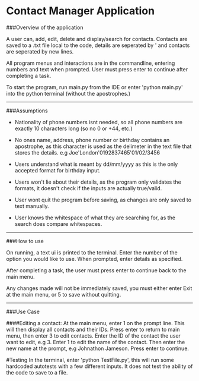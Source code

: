 Contact Manager Application
==========

###Overview of the application

A user can, add, edit, delete and  display/search for contacts. Contacts
are saved to a .txt file local to the code, details are seperated by ' and 
contacts are seperated by new lines.

All program menus and interactions are in the commandline, entering numbers
and text when prompted. User must press enter to continue after completing
a task.

To start the program, run main.py from the IDE or enter 'python main.py' into
the python terminal (without the apostrophes.)

-------------------------------------------

###Assumptions

* Nationality of phone numbers isnt needed, so all phone numbers are exactly 10
characters long (so no 0 or +44, etc.)

* No ones name, address, phone number or birthday contains an apostrophe, as
this character is used as the delimeter in the text file that stores the details.
e.g Joe'London'0192837465'01/02/3456

* Users understand what is meant by dd/mm/yyyy as this is the only accepted
format for birthday input.

* Users won't lie about their details, as the program only validates the formats,
it doesn't check if the inputs are actually true/valid.

* User wont quit the program before saving, as changes are only saved to text
manually.

* User knows the whitespace of what they are searching for, as the search does
compare whitespaces.

--------------------------------------------

###How to use

On running, a text ui is printed to the terminal. Enter the number of the option
you would like to use. When prompted, enter details as specified.

After completing a task, the user must press enter to continue back to the main menu.

Any changes made will not be immediately saved, you must either enter Exit at
the main menu, or 5 to save without quitting.

--------------------------------------------

###Use Case

####Editing a contact:
At the main menu, enter 1 on the prompt line. This will then display all contacts and
their IDs. Press enter to return to main menu, then enter 3 to edit contacts. Enter
the ID of the contact the user want to edit, e.g 3. Enter 1 to edit the name of the
contact. Then enter the new name at the prompt, e.g Johnathon Jameson. Press enter
to continue.


#Testing
In the terminal, enter 'python TestFile.py', this will run some hardcoded
autotests with a few different inputs. It does not test the ability of the
code to save to a file.